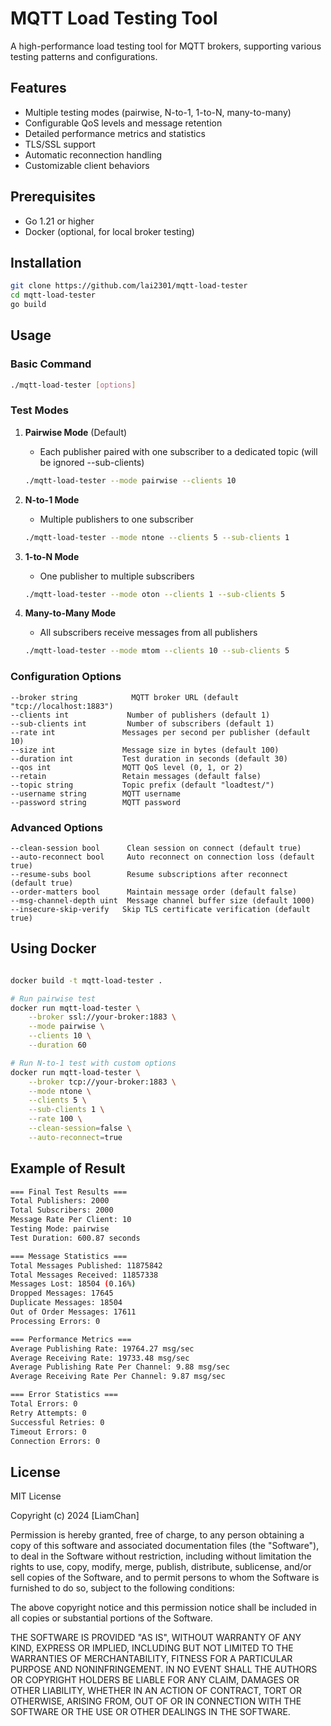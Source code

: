 # MQTT Load Testing Tool

A high-performance load testing tool for MQTT brokers, supporting various testing patterns and configurations.

## Features
- Multiple testing modes (pairwise, N-to-1, 1-to-N, many-to-many)
- Configurable QoS levels and message retention
- Detailed performance metrics and statistics
- TLS/SSL support
- Automatic reconnection handling
- Customizable client behaviors

## Prerequisites
- Go 1.21 or higher
- Docker (optional, for local broker testing)

## Installation
```bash
git clone https://github.com/lai2301/mqtt-load-tester
cd mqtt-load-tester
go build
```

## Usage

### Basic Command
```bash
./mqtt-load-tester [options]
```

### Test Modes

1. **Pairwise Mode** (Default)
   - Each publisher paired with one subscriber to a dedicated topic (will be ignored --sub-clients)
   ```bash
   ./mqtt-load-tester --mode pairwise --clients 10
   ```

2. **N-to-1 Mode**
   - Multiple publishers to one subscriber
   ```bash
   ./mqtt-load-tester --mode ntone --clients 5 --sub-clients 1
   ```

3. **1-to-N Mode**
   - One publisher to multiple subscribers
   ```bash
   ./mqtt-load-tester --mode oton --clients 1 --sub-clients 5
   ```

4. **Many-to-Many Mode**
   - All subscribers receive messages from all publishers
   ```bash
   ./mqtt-load-tester --mode mtom --clients 10 --sub-clients 5
   ```

### Configuration Options
```
--broker string            MQTT broker URL (default "tcp://localhost:1883")
--clients int             Number of publishers (default 1)
--sub-clients int         Number of subscribers (default 1)
--rate int               Messages per second per publisher (default 10)
--size int               Message size in bytes (default 100)
--duration int           Test duration in seconds (default 30)
--qos int                MQTT QoS level (0, 1, or 2)
--retain                 Retain messages (default false)
--topic string           Topic prefix (default "loadtest/")
--username string        MQTT username
--password string        MQTT password
```

### Advanced Options
```
--clean-session bool      Clean session on connect (default true)
--auto-reconnect bool     Auto reconnect on connection loss (default true)
--resume-subs bool        Resume subscriptions after reconnect (default true)
--order-matters bool      Maintain message order (default false)
--msg-channel-depth uint  Message channel buffer size (default 1000)
--insecure-skip-verify   Skip TLS certificate verification (default true)
```

## Using Docker
```bash

docker build -t mqtt-load-tester .

# Run pairwise test
docker run mqtt-load-tester \
    --broker ssl://your-broker:1883 \
    --mode pairwise \
    --clients 10 \
    --duration 60

# Run N-to-1 test with custom options
docker run mqtt-load-tester \
    --broker tcp://your-broker:1883 \
    --mode ntone \
    --clients 5 \
    --sub-clients 1 \
    --rate 100 \
    --clean-session=false \
    --auto-reconnect=true

```

## Example of Result
```bash
=== Final Test Results ===
Total Publishers: 2000
Total Subscribers: 2000
Message Rate Per Client: 10
Testing Mode: pairwise
Test Duration: 600.87 seconds

=== Message Statistics ===
Total Messages Published: 11875842
Total Messages Received: 11857338
Messages Lost: 18504 (0.16%)
Dropped Messages: 17645
Duplicate Messages: 18504
Out of Order Messages: 17611
Processing Errors: 0

=== Performance Metrics ===
Average Publishing Rate: 19764.27 msg/sec
Average Receiving Rate: 19733.48 msg/sec
Average Publishing Rate Per Channel: 9.88 msg/sec
Average Receiving Rate Per Channel: 9.87 msg/sec

=== Error Statistics ===
Total Errors: 0
Retry Attempts: 0
Successful Retries: 0
Timeout Errors: 0
Connection Errors: 0
```

## License

MIT License

Copyright (c) 2024 [LiamChan]

Permission is hereby granted, free of charge, to any person obtaining a copy
of this software and associated documentation files (the "Software"), to deal
in the Software without restriction, including without limitation the rights
to use, copy, modify, merge, publish, distribute, sublicense, and/or sell
copies of the Software, and to permit persons to whom the Software is
furnished to do so, subject to the following conditions:

The above copyright notice and this permission notice shall be included in all
copies or substantial portions of the Software.

THE SOFTWARE IS PROVIDED "AS IS", WITHOUT WARRANTY OF ANY KIND, EXPRESS OR
IMPLIED, INCLUDING BUT NOT LIMITED TO THE WARRANTIES OF MERCHANTABILITY,
FITNESS FOR A PARTICULAR PURPOSE AND NONINFRINGEMENT. IN NO EVENT SHALL THE
AUTHORS OR COPYRIGHT HOLDERS BE LIABLE FOR ANY CLAIM, DAMAGES OR OTHER
LIABILITY, WHETHER IN AN ACTION OF CONTRACT, TORT OR OTHERWISE, ARISING FROM,
OUT OF OR IN CONNECTION WITH THE SOFTWARE OR THE USE OR OTHER DEALINGS IN THE
SOFTWARE.